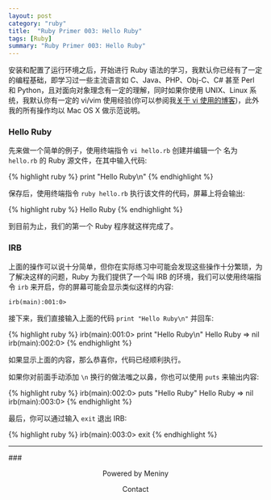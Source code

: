 ```yaml
---
layout: post
category: "ruby"
title:  "Ruby Primer 003: Hello Ruby"
tags: [Ruby]
summary: "Ruby Primer 003: Hello Ruby"
---
```

安装和配置了运行环境之后，开始进行 Ruby 语法的学习，我默认你已经有了一定的编程基础，即学习过一些主流语言如 C、Java、PHP、Obj-C、C# 甚至 Perl 和 Python，且对面向对象理念有一定的理解，同时如果你使用 UNIX、Linux 系统，我默认你有一定的 vi/vim 使用经验(你可以参阅我[关于 vi 使用的博客](http://www.meniny.cn/ios/iOS_Premier_003.html))，此外我的所有操作均以 Mac OS X 做示范说明。

### Hello Ruby

先来做一个简单的例子，使用终端指令 `vi hello.rb` 创建并编辑一个 名为`hello.rb` 的 Ruby 源文件，在其中输入代码:

{% highlight ruby %}
print "Hello Ruby\n"
{% endhighlight %}
	
保存后，使用终端指令 `ruby hello.rb` 执行该文件的代码，屏幕上将会输出:

{% highlight ruby %}
Hello Ruby 
{% endhighlight %}
	
到目前为止，我们的第一个 Ruby 程序就这样完成了。

### IRB

上面的操作可以说十分简单，但你在实际练习中可能会发现这些操作十分繁琐，为了解决这样的问题，Ruby 为我们提供了一个叫 IRB 的环境，我们可以使用终端指令 `irb` 来开启，你的屏幕可能会显示类似这样的内容:

	irb(main):001:0> 
	
接下来，我们直接输入上面的代码 `print "Hello Ruby\n"` 并回车:

{% highlight ruby %}
irb(main):001:0> print "Hello Ruby\n"
Hello Ruby
=> nil
irb(main):002:0>
{% endhighlight %}
	
如果显示上面的内容，那么恭喜你，代码已经顺利执行。

如果你对前面手动添加 `\n` 换行的做法嗤之以鼻，你也可以使用 `puts` 来输出内容:

{% highlight ruby %}
irb(main):002:0> puts "Hello Ruby"
Hello Ruby
=> nil
irb(main):003:0> 
{% endhighlight %}

最后，你可以通过输入 `exit` 退出 IRB:

{% highlight ruby %}
irb(main):003:0> exit
{% endhighlight %}

***
###<center>Powered by Meniny</center>
<center>Contact <Meniny@qq.com></center>



